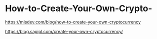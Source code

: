 # How-to-Create-Your-Own-Crypto-
https://mlsdev.com/blog/how-to-create-your-own-cryptocurrency


https://blog.sagipl.com/create-your-own-cryptocurrency/

